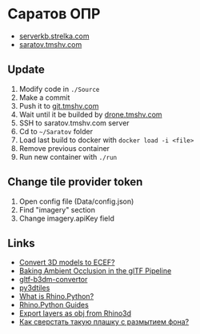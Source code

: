 # Саратов ОПР

- [serverkb.strelka.com](http://serverkb.strelka.com)
- [saratov.tmshv.com](https://saratov.tmshv.com)

## Update

1. Modify code in `./Source`
2. Make a commit
3. Push it to [git.tmshv.com](https://git.tmshv.com) 
4. Wait until it be builded by [drone.tmshv.com](https://drone.tmshv.com)
5. SSH to saratov.tmshv.com server
6. Cd to `~/Saratov` folder
7. Load last build to docker with `docker load -i <file>`
8. Remove previous container
9. Run new container with `./run`

## Change tile provider token

1. Open config file (Data/config.json)
2. Find "imagery" section
3. Change imagery.apiKey field

## Links

- [Convert 3D models to ECEF?](https://knowledge.safe.com/questions/25220/convert-3d-models-to-ecef.html)
- [Baking Ambient Occlusion in the glTF Pipeline](https://cesium.com/blog/2016/08/08/ambient-occlusion/)
- [gltf-b3dm-convertor](https://github.com/daniel-hilton/gltf-b3dm-convertor)
- [py3dtiles](https://github.com/Oslandia/py3dtiles)
- [What is Rhino.Python?](http://developer.rhino3d.com/guides/rhinopython/what-is-rhinopython/)
- [Rhino.Python Guides](http://developer.rhino3d.com/guides/rhinopython/)
- [Export layers as obj from Rhino3d](https://stackoverflow.com/questions/29401951/export-layers-as-obj-from-rhino3d)
- [Как сверстать такую плашку с размытием фона?](https://bureau.ru/bb/soviet/20180201/)